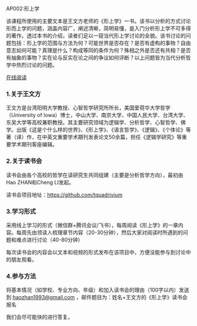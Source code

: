 AP002:形上学

该课程所使用的主要文本是王文方老师的《形上学》一书。该书以分析的方式讨论形而上学的问题，涵盖内容广，阐述清晰，简明易懂，是入门分析形上学不可多得的著作。透过本书的介绍，读者们足以一窥当代形上学讨论的全貌。该书讨论的问题包括：形上学的范围与方法为何？可能世界是否存在？是否有虚构的事物？自由意志如何可能？真理是什么？构成等同的条件为何？殊相之外是否还有共相？是否有抽象的事物？实在论与反实在论之间的争议如何评断？以上问题皆为当代分析哲学中热烈讨论的问题。

[在线阅读](https://tquadrivium.github.io/Metaphysics/)

### 1.关于王文方

王文方是台湾阳明大学教授、心智哲学研究所所长，美国爱荷华大学哲学（University of Iowa）博士，中山大学、南京大学、中国人民大学、台湾大学、东吴大学等高校兼职教授。其主要研究领域为逻辑学、分析哲学、心智哲学、佛学。出版《这是个什么样的世界》、《形上学》、《语言哲学》、《逻辑》、《个体论》等著（译）作，在中英文重要学术期刊发表论文50余篇，担任《逻辑学研究》等重要学术期刊客座编辑。

### 2.关于读书会

读书会由各个高校的哲学在读研究生共同组建（主要是分析哲学方向），最初由Hao ZHAN和Cheng LI发起。

读书会项目地址：https://github.com/tquadrivium

### 3.学习形式

采用线上学习的形式（微信群+腾讯会议/飞书），每周阅读《形上学》的一章内容。每周先由领读人梳理章节内容（20-30分钟），然后大家对阅读时所遇到的问题和难点进行讨论（40-80分钟）

每次读书会的内容会以文本和视频的形式发布在该项目中，方便没能参与到讨论中的朋友观看。

### 4.参与方法

将基本情况（如学校、专业方向、年级）和加入读书会的理由（100字以内）发送到 [haozhan1993@gmail.com](mailto:haozhan1993@gmail.com) ，邮件题目为：姓名+王文方的《形上学》读书会报名

我们会尽可能快的进行答复。
